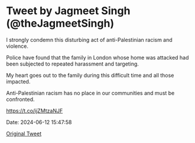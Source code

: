# Tweet by Jagmeet Singh (@theJagmeetSingh)

I strongly condemn this disturbing act of anti-Palestinian racism and violence.

Police have found that the family in London whose home was attacked had been subjected to repeated harassment and targeting.

My heart goes out to the family during this difficult time and all those impacted.

Anti-Palestinian racism has no place in our communities and must be confronted.

https://t.co/ijZMtzaNJF

Date: 2024-06-12 15:47:58

[Original Tweet](https://x.com/theJagmeetSingh/status/1800917971075813760)
